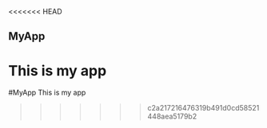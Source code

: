 <<<<<<< HEAD
## MyApp
This is my app
=======
#MyApp
This is my app
>>>>>>> c2a217216476319b491d0cd58521448aea5179b2
